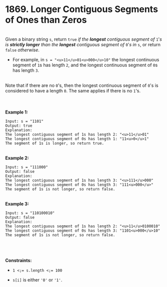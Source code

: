 # 1869. Longer Contiguous Segments of Ones than Zeros

<br />Given a binary string `s`, return `true`<em> if the **longest** contiguous segment of </em>`1`'<em>s is **strictly longer** than the **longest** contiguous segment of </em>`0`'<em>s in </em>`s`, or return `false`<em> otherwise</em>.<br />

* For example, in `s = "<u>11</u>01<u>000</u>10"` the longest continuous segment of `1`s has length `2`, and the longest continuous segment of `0`s has length `3`.


<br />Note that if there are no `0`'s, then the longest continuous segment of `0`'s is considered to have a length `0`. The same applies if there is no `1`'s.<br />
<br /> <br />
<br />**Example 1:**<br />
```
Input: s = "1101"
Output: true
Explanation:
The longest contiguous segment of 1s has length 2: "<u>11</u>01"
The longest contiguous segment of 0s has length 1: "11<u>0</u>1"
The segment of 1s is longer, so return true.
```
<br />**Example 2:**<br />
```
Input: s = "111000"
Output: false
Explanation:
The longest contiguous segment of 1s has length 3: "<u>111</u>000"
The longest contiguous segment of 0s has length 3: "111<u>000</u>"
The segment of 1s is not longer, so return false.
```
<br />**Example 3:**<br />
```
Input: s = "110100010"
Output: false
Explanation:
The longest contiguous segment of 1s has length 2: "<u>11</u>0100010"
The longest contiguous segment of 0s has length 3: "1101<u>000</u>10"
The segment of 1s is not longer, so return false.
```
<br /> <br />
<br />**Constraints:**<br />

* `1 <;= s.length <;= 100`

* `s[i]` is either `'0'` or `'1'`.